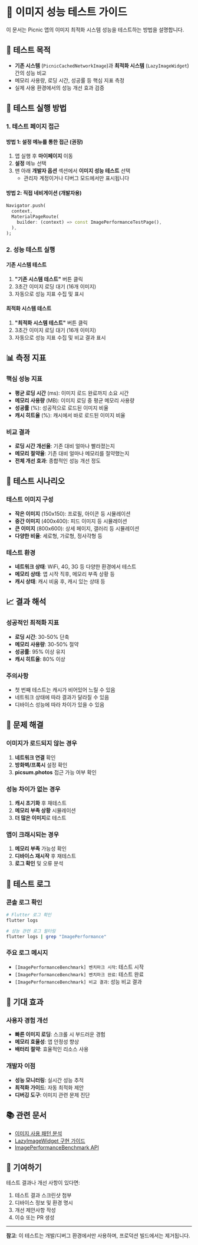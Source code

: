 # 📱 이미지 성능 테스트 가이드

이 문서는 Picnic 앱의 이미지 최적화 시스템 성능을 테스트하는 방법을 설명합니다.

## 🎯 테스트 목적

- **기존 시스템** (`PicnicCachedNetworkImage`)과 **최적화 시스템** (`LazyImageWidget`) 간의 성능 비교
- 메모리 사용량, 로딩 시간, 성공률 등 핵심 지표 측정
- 실제 사용 환경에서의 성능 개선 효과 검증

## 🚀 테스트 실행 방법

### 1. 테스트 페이지 접근

#### 방법 1: 설정 메뉴를 통한 접근 (권장)
1. 앱 실행 후 **마이페이지** 이동
2. **설정** 메뉴 선택  
3. 맨 아래 **개발자 옵션** 섹션에서 **이미지 성능 테스트** 선택
   - 관리자 계정이거나 디버그 모드에서만 표시됩니다

#### 방법 2: 직접 네비게이션 (개발자용)
```dart
Navigator.push(
  context,
  MaterialPageRoute(
    builder: (context) => const ImagePerformanceTestPage(),
  ),
);
```

### 2. 성능 테스트 실행

#### 기존 시스템 테스트
1. **"기존 시스템 테스트"** 버튼 클릭
2. 3초간 이미지 로딩 대기 (16개 이미지)
3. 자동으로 성능 지표 수집 및 표시

#### 최적화 시스템 테스트  
1. **"최적화 시스템 테스트"** 버튼 클릭
2. 3초간 이미지 로딩 대기 (16개 이미지)
3. 자동으로 성능 지표 수집 및 비교 결과 표시

## 📊 측정 지표

### 핵심 성능 지표
- **평균 로딩 시간** (ms): 이미지 로드 완료까지 소요 시간
- **메모리 사용량** (MB): 이미지 로딩 중 평균 메모리 사용량
- **성공률** (%): 성공적으로 로드된 이미지 비율
- **캐시 히트율** (%): 캐시에서 바로 로드된 이미지 비율

### 비교 결과
- **로딩 시간 개선율**: 기존 대비 얼마나 빨라졌는지
- **메모리 절약율**: 기존 대비 얼마나 메모리를 절약했는지
- **전체 개선 효과**: 종합적인 성능 개선 정도

## 🧪 테스트 시나리오

### 테스트 이미지 구성
- **작은 이미지** (150x150): 프로필, 아이콘 등 시뮬레이션
- **중간 이미지** (400x400): 피드 이미지 등 시뮬레이션  
- **큰 이미지** (800x600): 상세 페이지, 갤러리 등 시뮬레이션
- **다양한 비율**: 세로형, 가로형, 정사각형 등

### 테스트 환경
- **네트워크 상태**: WiFi, 4G, 3G 등 다양한 환경에서 테스트
- **메모리 상태**: 앱 시작 직후, 메모리 부족 상황 등
- **캐시 상태**: 캐시 비움 후, 캐시 있는 상태 등

## 📈 결과 해석

### 성공적인 최적화 지표
- **로딩 시간**: 30-50% 단축
- **메모리 사용량**: 30-50% 절약
- **성공률**: 95% 이상 유지
- **캐시 히트율**: 80% 이상

### 주의사항
- 첫 번째 테스트는 캐시가 비어있어 느릴 수 있음
- 네트워크 상태에 따라 결과가 달라질 수 있음
- 디바이스 성능에 따라 차이가 있을 수 있음

## 🔧 문제 해결

### 이미지가 로드되지 않는 경우
1. **네트워크 연결** 확인
2. **방화벽/프록시** 설정 확인
3. **picsum.photos** 접근 가능 여부 확인

### 성능 차이가 없는 경우
1. **캐시 초기화** 후 재테스트
2. **메모리 부족 상황** 시뮬레이션
3. **더 많은 이미지**로 테스트

### 앱이 크래시되는 경우
1. **메모리 부족** 가능성 확인
2. **디바이스 재시작** 후 재테스트
3. **로그 확인** 및 오류 분석

## 📝 테스트 로그

### 콘솔 로그 확인
```bash
# Flutter 로그 확인
flutter logs

# 성능 관련 로그 필터링
flutter logs | grep "ImagePerformance"
```

### 주요 로그 메시지
- `[ImagePerformanceBenchmark] 벤치마크 시작`: 테스트 시작
- `[ImagePerformanceBenchmark] 벤치마크 완료`: 테스트 완료
- `[ImagePerformanceBenchmark] 비교 결과`: 성능 비교 결과

## 🎯 기대 효과

### 사용자 경험 개선
- **빠른 이미지 로딩**: 스크롤 시 부드러운 경험
- **메모리 효율성**: 앱 안정성 향상
- **배터리 절약**: 효율적인 리소스 사용

### 개발자 이점
- **성능 모니터링**: 실시간 성능 추적
- **최적화 가이드**: 자동 최적화 제안
- **디버깅 도구**: 이미지 관련 문제 진단

## 📚 관련 문서

- [이미지 사용 패턴 분석](./image_usage_analysis.md)
- [LazyImageWidget 구현 가이드](../picnic_lib/lib/presentation/widgets/lazy_image_widget.dart)
- [ImagePerformanceBenchmark API](../picnic_lib/lib/core/utils/image_performance_benchmark.dart)

## 🤝 기여하기

테스트 결과나 개선 사항이 있다면:
1. 테스트 결과 스크린샷 첨부
2. 디바이스 정보 및 환경 명시
3. 개선 제안사항 작성
4. 이슈 또는 PR 생성

---

**참고**: 이 테스트는 개발/디버그 환경에서만 사용하며, 프로덕션 빌드에서는 제거됩니다. 